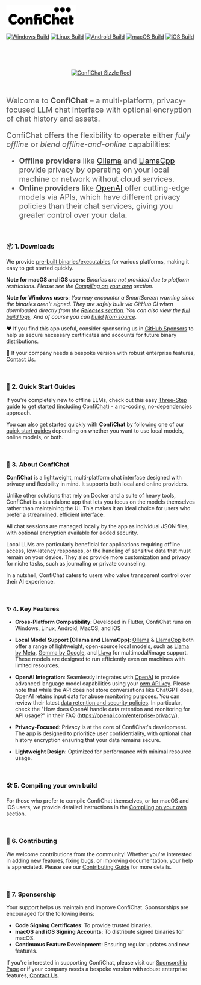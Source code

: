 ![ConfiChat Logo](confichat/assets/confichat_logo_text_outline.png)

[![Windows Build](https://github.com/1runeberg/confichat/actions/workflows/windows_build.yml/badge.svg)](https://github.com/1runeberg/confichat/actions/workflows/windows_build.yml) [![Linux Build](https://github.com/1runeberg/confichat/actions/workflows/linux_build.yml/badge.svg)](https://github.com/1runeberg/confichat/actions/workflows/linux_build.yml) [![Android Build](https://github.com/1runeberg/confichat/actions/workflows/android_build.yml/badge.svg)](https://github.com/1runeberg/confichat/actions/workflows/android_build.yml) [![macOS Build](https://github.com/1runeberg/confichat/actions/workflows/macos_build.yml/badge.svg)](https://github.com/1runeberg/confichat/actions/workflows/macos_build.yml) [![iOS Build](https://github.com/1runeberg/confichat/actions/workflows/ios_build.yml/badge.svg)](https://github.com/1runeberg/confichat/actions/workflows/ios_build.yml)

<br/><br/><br/>
<div style="text-align: center;">
  <a href="./docs/confichat.gif" target="_blank">
    <img src="./docs/confichat_thumb.gif" alt="ConfiChat Sizzle Reel" width="800" style="background: url(./docs/confichat_splash.png) center center no-repeat; background-size: cover;" />
  </a>
</div>
<br/><br/>
<p style="color: #555; font-size: 20px;">
  Welcome to <strong>ConfiChat</strong> – a multi-platform, privacy-focused LLM chat interface with optional encryption of chat history and assets.</p>

<p style="color: #555; font-size: 20px;">
  ConfiChat offers the flexibility to operate either <em>fully offline</em> or <em>blend offline-and-online</em> capabilities:</p>

<ul style="color: #555; font-size: 20px;">
  <li><strong>Offline providers</strong> like <a href="https://ollama.com">Ollama</a> and <a href="https://github.com/ggerganov/llama.cpp">LlamaCpp</a> provide privacy by operating on your local machine or network without cloud services.</li>
  <li><strong>Online providers</strong> like <a href="https://openai.com">OpenAI</a> offer cutting-edge models via APIs, which have different privacy policies than their chat services, giving you greater control over your data.</li>
</ul>


<br/>


### 📦 1. Downloads

We provide [pre-built binaries/executables]() for various platforms, making it easy to get started quickly.

**Note for macOS and iOS users**: *Binaries are not provided due to platform restrictions. Please see the [Compiling on your own](docs/compiling.md) section.*

**Note for Windows users**: *You may encounter a SmartScreen warning since the binaries aren't signed. They are safely built via GitHub CI when downloaded directly from the [Releases section](https://github.com/1runeberg/confichat/releases). You can also view the [full build logs](https://github.com/1runeberg/confichat/actions/workflows/publish_release.yml). And of course you can [build from source](docs/compiling.md).*

❤️ If you find this app useful, consider sponsoring us in [GitHub Sponsors](https://github.com/sponsors/1runeberg) to help us secure necessary certificates and accounts for future binary distributions.

💼 If your company needs a bespoke version with robust enterprise features, [Contact Us](https://beyondreality.io/contact-us).

<br/>

### 📖 2. Quick Start Guides

If you're completely new to offline LLMs, check out this easy [Three-Step guide to get started (including ConfiChat)](https://runeberg.medium.com/getting-started-with-local-ai-llms-in-three-easy-steps-bddebcf26570) - a no-coding, no-dependencies approach.

You can also get started quickly with **ConfiChat** by following one of our [quick start guides](docs/quickstart.md)  depending on whether you want to use local models, online models, or both.


<br/>

###  💬 3. About ConfiChat

**ConfiChat** is a lightweight, multi-platform chat interface designed with privacy and flexibility in mind. It supports both local and online providers.

Unlike other solutions that rely on Docker and a suite of heavy tools, ConfiChat is a standalone app that lets you focus on the models themselves rather than maintaining the UI. This makes it an ideal choice for users who prefer a streamlined, efficient interface.

All chat sessions are managed locally by the app as individual JSON files, with optional encryption available for added security. 

Local LLMs are particularly beneficial for applications requiring offline access, low-latency responses, or the handling of sensitive data that must remain on your device. They also provide more customization and privacy for niche tasks, such as journaling or private counseling.

In a nutshell, ConfiChat caters to users who value transparent control over their AI experience.

<br/>

### ✨ 4. Key Features

- **Cross-Platform Compatibility**: Developed in Flutter, ConfiChat runs on Windows, Linux, Android, MacOS, and iOS

- **Local Model Support (Ollama and LlamaCpp)**: [Ollama](https://ollama.com) & [LlamaCpp](https://github.com/ggerganov/llama.cpp) both offer a range of lightweight, open-source local models, such as [Llama by Meta](https://ai.meta.com/llama/), [Gemma by Google](https://ai.google.dev/gemma), and [Llava](https://github.com/haotian-liu/LLaVA) for multimodal/image support. These models are designed to run efficiently even on machines with limited resources. 

- **OpenAI Integration**: Seamlessly integrates with [OpenAI](https://openai.com) to provide advanced language model capabilities using your [own API key](https://platform.openai.com/docs/quickstart). Please note that while the API does not store conversations like ChatGPT does, OpenAI retains input data for abuse monitoring purposes. You can review their latest [data retention and security policies](https://openai.com/enterprise-privacy/). In particular, check the "How does OpenAI handle data retention and monitoring for API usage?" in their FAQ (https://openai.com/enterprise-privacy/).

- **Privacy-Focused**: Privacy is at the core of ConfiChat's development. The app is designed to prioritize user confidentiality, with optional chat history encryption ensuring that your data remains secure. 

- **Lightweight Design**: Optimized for performance with minimal resource usage.

<br/>

### 🛠️ 5. Compiling your own build

For those who prefer to compile ConfiChat themselves, or for macOS and iOS users, we provide detailed instructions in the [Compiling on your own](docs/compiling.md) section. 

<br/>

### 🤝 6. Contributing

We welcome contributions from the community! Whether you're interested in adding new features, fixing bugs, or improving documentation, your help is appreciated. Please see our [Contributing Guide](docs/contributing.md) for more details.

<br/>

### 💖 7. Sponsorship

Your support helps us maintain and improve ConfiChat. Sponsorships are encouraged for the following items:

- **Code Signing Certificates**: To provide trusted binaries.
- **macOS and iOS Signing Accounts**: To distribute signed binaries for macOS.
- **Continuous Feature Development**: Ensuring regular updates and new features.

If you're interested in supporting ConfiChat, please visit our [Sponsorship Page](https://github.com/sponsors/1runeberg) or if your company needs a bespoke version with robust enterprise features, [Contact Us](https://beyondreality.io/contact-us).
